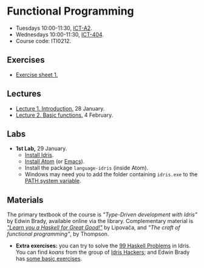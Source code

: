 # Functional Programming

 * Tuesdays 10:00-11:30, [ICT-A2](https://goo.gl/maps/eXAW7u9dy3bHyxdE7).
 * Wednesdays 10:00-11:30, [ICT-404](https://goo.gl/maps/eXAW7u9dy3bHyxdE7).
 * Course code: ITI0212.

## Exercises

 * [Exercise sheet 1.](./functionalProgramming/exercises1.html)

## Lectures

 * [Lecture 1. Introduction.](./FunctionalProgramming/lecture1.pdf) 28 January.
 * [Lecture 2. Basic functions.](https://www.ioc.ee/~pawel/lecture2.pdf) 4 February.

## Labs

 * **1st Lab,** 29 January.
   * [Install Idris](https://www.idris-lang.org/download/).
   * [Install Atom](https://atom.io/) (or [Emacs](https://github.com/idris-hackers/idris-mode)).
   * Install the package `language-idris` (inside Atom).
   * Windows may need you to add the folder containing `idris.exe` to the 
     [PATH system variable](https://www.google.com/search?hl=en&q=windows%20path%20environment%20variable).

## Materials

The primary textbook of the course is 
*"Type-Driven development with Idris"* by Edwin Brady, 
available online via the library. Complementary material is 
[*"Learn you a Haskell for Great Good!"*](http://learnyouahaskell.com/chapters) by Lipovača, and 
*"The craft of functional programming"*, by Thompson.

 * **Extra exercises:** you can try to solve the 
   [99 Haskell Problems](https://wiki.haskell.org/H-99:_Ninety-Nine_Haskell_Problems)
   in Idris. You can find *koans* from the group of [Idris Hackers](https://github.com/idris-hackers/idris-koans); 
   and Edwin Brady has [some basic exercises](https://www.idris-lang.org/kats-workshop/).
